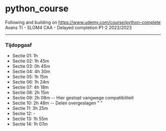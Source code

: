 ﻿# python_course
Following and building on https://www.udemy.com/course/python-complete  
Avans TI - SLOM4 CAA - Delayed completion P1-2 2022/2023  
  

---


### Tijdopgaaf

 * Sectie 01: 1h
 * Sectie 02: 1h 45m
 * Sectie 03: 0h 45m
 * Sectie 04: 4h 30m
 * Sectie 05: 1h 15m
 * Sectie 06: 1h 24m
 * Sectie 07: 4h 18m
 * Sectie 08: 2h 15m
 * Sectie 09: 2h 08m -- Hier gestopt vangwege compatibiliteit
 * Sectie 10: 2h 48m -- Delen overgeslagen "        "
 * Sectie 11: 3h 25m
 * Sectie 12: -
 * Sectie 13: 1h 55m
 * Sectie 14: 1h 07m
